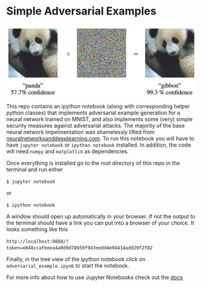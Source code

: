 # Simple Adversarial Examples

![alt text](./images/adversarial_example.jpg "Adversarial Examples!")

This repo contains an ipython notebook (along with corresponding helper python classes) that implements adversarial example generation for a neural network trained on MNIST, and also implements some (very) simple security measures against adversarial attacks. The majority of the base neural network impelmentation was shamelessly lifted from [neuralnetworksanddeeplearning.com](http://neuralnetworksanddeeplearning.com/). To run this notebook you will have to have `jupyter notebook` or `ipython notebook` installed. In addition, the code will need `numpy` and `matplotlib` as dependencies. 

Once everything is installed go to the root directory of this repo in the terminal and run either 

`$ jupyter notebook` 

or 

`$ ipython notebook`

A window should open up automatically in your browser. If not the output to the terminal should have a link you can put into a browser of your choice. It looks something like this 

`http://localhost:8888/?token=e848ccafeeea4a0d9d78659f943eedd4e94414add29f2f82`

Finally, in the tree view of the ipython notebook click on `adversarial_example.ipynb` to start the notebook. 

For more info about how to use Jupyter Notebooks check out the [docs](http://jupyter-notebook-beginner-guide.readthedocs.io/en/latest/execute.html)
